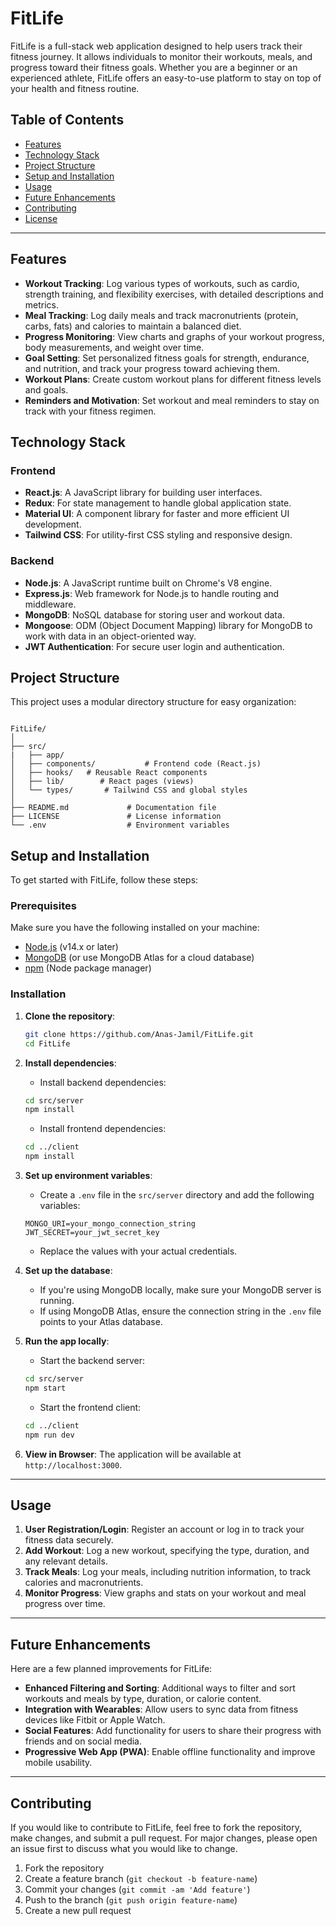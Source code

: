 # FitLife

FitLife is a full-stack web application designed to help users track their fitness journey. It allows individuals to monitor their workouts, meals, and progress toward their fitness goals. Whether you are a beginner or an experienced athlete, FitLife offers an easy-to-use platform to stay on top of your health and fitness routine.

## Table of Contents
- [Features](#features)
- [Technology Stack](#technology-stack)
- [Project Structure](#project-structure)
- [Setup and Installation](#setup-and-installation)
- [Usage](#usage)
- [Future Enhancements](#future-enhancements)
- [Contributing](#contributing)
- [License](#license)

---

## Features

- **Workout Tracking**: Log various types of workouts, such as cardio, strength training, and flexibility exercises, with detailed descriptions and metrics.
- **Meal Tracking**: Log daily meals and track macronutrients (protein, carbs, fats) and calories to maintain a balanced diet.
- **Progress Monitoring**: View charts and graphs of your workout progress, body measurements, and weight over time.
- **Goal Setting**: Set personalized fitness goals for strength, endurance, and nutrition, and track your progress toward achieving them.
- **Workout Plans**: Create custom workout plans for different fitness levels and goals.
- **Reminders and Motivation**: Set workout and meal reminders to stay on track with your fitness regimen.

## Technology Stack

### Frontend
- **React.js**: A JavaScript library for building user interfaces.
- **Redux**: For state management to handle global application state.
- **Material UI**: A component library for faster and more efficient UI development.
- **Tailwind CSS**: For utility-first CSS styling and responsive design.

### Backend
- **Node.js**: A JavaScript runtime built on Chrome's V8 engine.
- **Express.js**: Web framework for Node.js to handle routing and middleware.
- **MongoDB**: NoSQL database for storing user and workout data.
- **Mongoose**: ODM (Object Document Mapping) library for MongoDB to work with data in an object-oriented way.
- **JWT Authentication**: For secure user login and authentication.

## Project Structure

This project uses a modular directory structure for easy organization:

```plaintext

FitLife/
│
├── src/
|   ├── app/
│   ├── components/           # Frontend code (React.js)
│   ├── hooks/   # Reusable React components
│   ├── lib/        # React pages (views)
│   └── types/       # Tailwind CSS and global styles
│
├── README.md             # Documentation file
├── LICENSE               # License information
└── .env                  # Environment variables
```

## Setup and Installation

To get started with FitLife, follow these steps:

### Prerequisites

Make sure you have the following installed on your machine:
- [Node.js](https://nodejs.org/en/download/) (v14.x or later)
- [MongoDB](https://www.mongodb.com/try/download/community) (or use MongoDB Atlas for a cloud database)
- [npm](https://www.npmjs.com/) (Node package manager)

### Installation

1. **Clone the repository**:

    ```bash
    git clone https://github.com/Anas-Jamil/FitLife.git
    cd FitLife
    ```

2. **Install dependencies**:

    - Install backend dependencies:
    
    ```bash
    cd src/server
    npm install
    ```

    - Install frontend dependencies:
    
    ```bash
    cd ../client
    npm install
    ```

3. **Set up environment variables**:

    - Create a `.env` file in the `src/server` directory and add the following variables:
    
    ```env
    MONGO_URI=your_mongo_connection_string
    JWT_SECRET=your_jwt_secret_key
    ```
    
    - Replace the values with your actual credentials.

4. **Set up the database**:

    - If you're using MongoDB locally, make sure your MongoDB server is running.
    - If using MongoDB Atlas, ensure the connection string in the `.env` file points to your Atlas database.

5. **Run the app locally**:

    - Start the backend server:
    
    ```bash
    cd src/server
    npm start
    ```

    - Start the frontend client:
    
    ```bash
    cd ../client
    npm run dev
    ```

6. **View in Browser**: The application will be available at `http://localhost:3000`.

---

## Usage

1. **User Registration/Login**: Register an account or log in to track your fitness data securely.
2. **Add Workout**: Log a new workout, specifying the type, duration, and any relevant details.
3. **Track Meals**: Log your meals, including nutrition information, to track calories and macronutrients.
4. **Monitor Progress**: View graphs and stats on your workout and meal progress over time.

---

## Future Enhancements

Here are a few planned improvements for FitLife:

- **Enhanced Filtering and Sorting**: Additional ways to filter and sort workouts and meals by type, duration, or calorie content.
- **Integration with Wearables**: Allow users to sync data from fitness devices like Fitbit or Apple Watch.
- **Social Features**: Add functionality for users to share their progress with friends and on social media.
- **Progressive Web App (PWA)**: Enable offline functionality and improve mobile usability.

---

## Contributing

If you would like to contribute to FitLife, feel free to fork the repository, make changes, and submit a pull request. For major changes, please open an issue first to discuss what you would like to change.

1. Fork the repository
2. Create a feature branch (`git checkout -b feature-name`)
3. Commit your changes (`git commit -am 'Add feature'`)
4. Push to the branch (`git push origin feature-name`)
5. Create a new pull request

